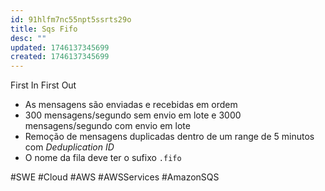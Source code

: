 ```yaml
---
id: 91hlfm7nc55npt5ssrts29o
title: Sqs Fifo
desc: ""
updated: 1746137345699
created: 1746137345699
---
```


First In First Out

- As mensagens são enviadas e recebidas em ordem
- 300 mensagens/segundo sem envio em lote e 3000 mensagens/segundo com envio em lote
- Remoção de mensagens duplicadas dentro de um range de 5 minutos com _Deduplication ID_
- O nome da fila deve ter o sufixo `.fifo`

#SWE #Cloud #AWS #AWSServices #AmazonSQS
